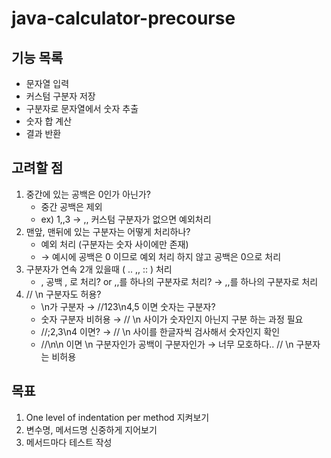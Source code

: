 # java-calculator-precourse

## 기능 목록

- 문자열 입력
- 커스텀 구분자 저장
- 구분자로 문자열에서 숫자 추출
- 숫자 합 계산
- 결과 반환

## 고려할 점

1. 중간에 있는 공백은 0인가 아닌가?
    - 중간 공백은 제외
    - ex) 1,,3 &rightarrow; ,, 커스텀 구분자가 없으면 예외처리
2. 맨앞, 맨뒤에 있는 구분자는 어떻게 처리하나?
    - 예외 처리 (구분자는 숫자 사이에만 존재)
    - &rightarrow; 예시에 공백은 0 이므로 예외 처리 하지 않고 공백은 0으로 처리
3. 구분자가 연속 2개 있을때 ( .. ,, :: ) 처리
    - , 공백 , 로 처리? or ,,를 하나의 구분자로 처리? &rightarrow; ,,를 하나의 구분자로 처리
4. // \n 구분자도 허용?
    - \n가 구분자 &rightarrow; //123\n4,5 이면 숫자는 구분자?
    - 숫자 구분자 비허용 &rightarrow; // \n 사이가 숫자인지 아닌지 구분 하는 과정 필요
    - //;2,3\n4 이면? &rightarrow; // \n 사이를 한글자씩 검사해서 숫자인지 확인
    - //\n\n 이면 \n 구분자인가 공백이 구분자인가 &rightarrow; 너무 모호하다.. // \n 구분자는 비허용

## 목표

1. One level of indentation per method 지켜보기
2. 변수명, 메서드명 신중하게 지어보기
3. 메서드마다 테스트 작성